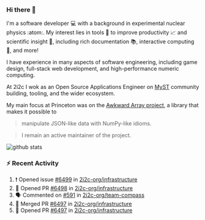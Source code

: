 ### Hi there 👋 

I'm a software developer 💻 with a background in experimental nuclear physics :atom:. My interest lies in tools :wrench: to improve productivity :chart_with_upwards_trend: and scientific insight :telescope:, including rich documentation 📚, interactive computing 🧮, and more! 

I have experience in many aspects of software engineering, including game design, full-stack web development, and high-performance numeric computing. 

At 2i2c I wok as an Open Source Applications Engineer on [MyST](https://github.com/jupyter-book/mystmd) community building, tooling, and the wider ecosystem. 

My main focus at Princeton was on the [Awkward Array project](awkward-array.org/), a library that makes it possible to 
> manipulate JSON-like data with NumPy-like idioms.

> I remain an active maintainer of the project. 

![github stats](https://github-readme-stats.vercel.app/api?username=agoose77&show_icons=true&hide_rank=true&hide_title=true&bg_color=30,e76445,904e95&text_color=efe3ec&icon_color=efe3ec)
<!--
**agoose77/agoose77** is a ✨ _special_ ✨ repository because its `README.md` (this file) appears on your GitHub profile.

Here are some ideas to get you started:

- 🔭 I’m currently working on ...
- 🌱 I’m currently learning ...
- 👯 I’m looking to collaborate on ...
- 🤔 I’m looking for help with ...
- 💬 Ask me about ...
- 📫 How to reach me: ...
- 😄 Pronouns: ...
- ⚡ Fun fact: ...
-->

### :zap: Recent Activity

<!--START_SECTION:activity-->
1. ❗ Opened issue [#6499](https://github.com/2i2c-org/infrastructure/issues/6499) in [2i2c-org/infrastructure](https://github.com/2i2c-org/infrastructure)
2. 💪 Opened PR [#6498](https://github.com/2i2c-org/infrastructure/pull/6498) in [2i2c-org/infrastructure](https://github.com/2i2c-org/infrastructure)
3. 🗣 Commented on [#591](https://github.com/2i2c-org/team-compass/issues/591#issuecomment-3149756497) in [2i2c-org/team-compass](https://github.com/2i2c-org/team-compass)
4. 🎉 Merged PR [#6497](https://github.com/2i2c-org/infrastructure/pull/6497) in [2i2c-org/infrastructure](https://github.com/2i2c-org/infrastructure)
5. 💪 Opened PR [#6497](https://github.com/2i2c-org/infrastructure/pull/6497) in [2i2c-org/infrastructure](https://github.com/2i2c-org/infrastructure)
<!--END_SECTION:activity-->
